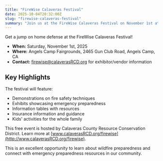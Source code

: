 ```yaml
---
title: "FireWise Calaveras Festival"
date: 2025-10-04T20:32:00Z
slug: "firewise-calaveras-festival"
summary: "Join us at the FireWise Calaveras Festival on November 1st at Angels Camp Fairgrounds for demonstrations, exhibits, and information about home defense."
---
```


Get a jump on home defense at the FireWise Calaveras Festival!

- **When:** Saturday, November 1st, 2025
- **Where:** Angels Camp Fairgrounds, 2465 Gun Club Road, Angels Camp, CA
- **Contact:** firewise@calaverasRCD.org for exhibitor/vendor information

## Key Highlights

The festival will feature:

- Demonstrations on fire safety techniques
- Exhibits showcasing emergency preparedness
- Information tables with resources
- Insurance information and guidance
- Kids' activities for the whole family

This free event is hosted by Calaveras County Resource Conservation District. Learn more at [www.calaverasRCD.org/firewise](http://www.calaverasRCD.org/firewise).

This is an excellent opportunity to learn about wildfire preparedness and connect with emergency preparedness resources in our community.